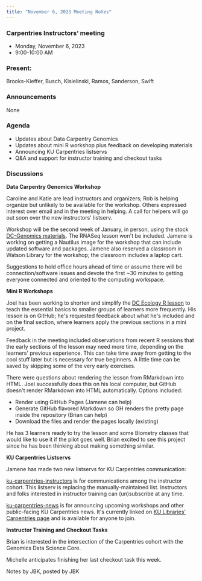 ```yaml
---
title: "November 6, 2023 Meeting Notes"
---
```

### Carpentries Instructors’ meeting
- Monday, November 6, 2023
- 9:00-10:00 AM

### Present:
Brooks-Kieffer, Busch, Kisielinski, Ramos, Sanderson, Swift

### Announcements
None

### Agenda
- Updates about Data Carpentry Genomics
- Updates about mini R workshop plus feedback on developing materials
- Announcing KU Carpentries listservs
- Q&A and support for instructor training and checkout tasks

### Discussions

**Data Carpentry Genomics Workshop**

Caroline and Katie are lead instructors and organizers; Rob is helping organize but unlikely to be available for the workshop. Others expressed interest over email and in the meeting in helping. A call for helpers will go out soon over the new instructors' listserv.

Workshop will be the second week of January, in person, using the stock [DC-Genomics materials](https://datacarpentry.org/lessons/#genomics-workshop). The RNASeq lesson won't be included. Jamene is working on getting a Nautilus image for the workshop that can include updated software and packages. Jamene also reserved a classroom in Watson Library for the workshop; the classroom includes a laptop cart.

Suggestions to hold office hours ahead of time or assume there will be connection/software issues and devote the first ~30 minutes to getting everyone connected and oriented to the computing workspace.

**Mini R Workshops**

Joel has been working to shorten and simplify the [DC Ecology R lesson](https://datacarpentry.org/R-ecology-lesson/) to teach the essential basics to smaller groups of learners more frequently. His lesson is on GitHub; he's requested feedback about what he's included and on the final section, where learners apply the previous sections in a mini project.

Feedback in the meeting included observations from recent R sessions that the early sections of the lesson may need more time, depending on the learners' previous experience. This can take time away from getting to the cool stuff later but is necessary for true beginners. A little time can be saved by skipping some of the very early exercises.

There were questions about rendering the lesson from RMarkdown into HTML. Joel successfully does this on his local computer, but GitHub doesn't render RMarkdown into HTML automatically. Options included:

- Render using GitHub Pages (Jamene can help)
- Generate GitHub flavored Markdown so GH renders the pretty page inside the repository (Brian can help)
- Download the files and render the pages locally (existing)

He has 3 learners ready to try the lesson and some Biometry classes that would like to use it if the pilot goes well. Brian excited to see this project since he has been thinking about making something similar.

**KU Carpentries Listservs**

Jamene has made two new listservs for KU Carpentries communication:

[ku-carpentries-instructors](https://lists.ku.edu/listinfo/ku-carpentries-instructors) is for communications among the instructor cohort. This listserv is replacing the manually-maintained list. Instructors and folks interested in instructor training can (un)subscribe at any time.

[ku-carpentries-news](https://lists.ku.edu/listinfo/ku-carpentries-news) is for announcing upcoming workshops and other public-facing KU Carpentries news. It's currently linked on [KU Libraries' Carpentries page](https://lib.ku.edu/carpentries) and is available for anyone to join.

**Instructor Training and Checkout Tasks**

Brian is interested in the intersection of the Carpentries cohort with the Genomics Data Science Core.

Michelle anticipates finishing her last checkout task this week.



Notes by JBK, posted by JBK
